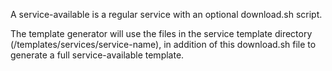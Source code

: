 A service-available is a regular service with an optional download.sh script.

The template generator will use the files in the service template directory (/templates/services/service-name),
in addition of this download.sh file to generate a full service-available template.
